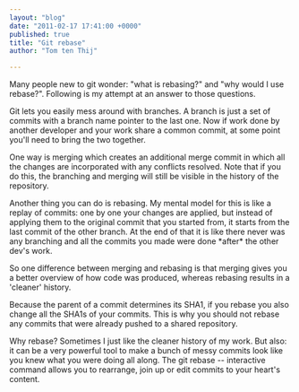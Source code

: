 ```yaml
---
layout: "blog"
date: "2011-02-17 17:41:00 +0000"
published: true
title: "Git rebase"
author: "Tom ten Thij"

---
```


<p>Many people new to git wonder: &quot;what is rebasing?&quot; and &quot;why would I use rebase?&quot;. Following is my attempt at an answer to those questions.</p>
<p>Git lets you easily mess around with branches. A branch is just a set of commits with a branch name pointer to the last one. Now if work done by another developer and your work share a common commit, at some point you&#39;ll need to bring the two together.</p>
<p>One way is merging which creates an additional merge commit in which all the changes are incorporated with any conflicts resolved. Note that if you do this, the branching and merging will still be visible in the history of the repository.</p>
<p>Another thing you can do is rebasing. My mental model for this is like a replay of commits: one by one your changes are applied, but instead of applying them to the original commit that you started from, it starts from the last commit of the other branch. At the end of that it is like there never was any branching and all the commits you made were done *after* the other dev&#39;s work.</p>
<p>So one difference between merging and rebasing is that merging gives you a better overview of how code was produced, whereas rebasing results in a &#39;cleaner&#39; history.</p>
<p>Because the parent of a commit determines its SHA1, if you rebase you also change all the SHA1s of your commits. This is why you should not rebase any commits that were already pushed to a shared repository.</p>
<p>Why rebase? Sometimes I just like the cleaner history of my work. But also: it can be a very powerful tool to make a bunch of messy commits look like you knew what you were doing all along. The git rebase -- interactive command allows you to rearrange, join up or edit commits to your heart&#39;s content.</p>

